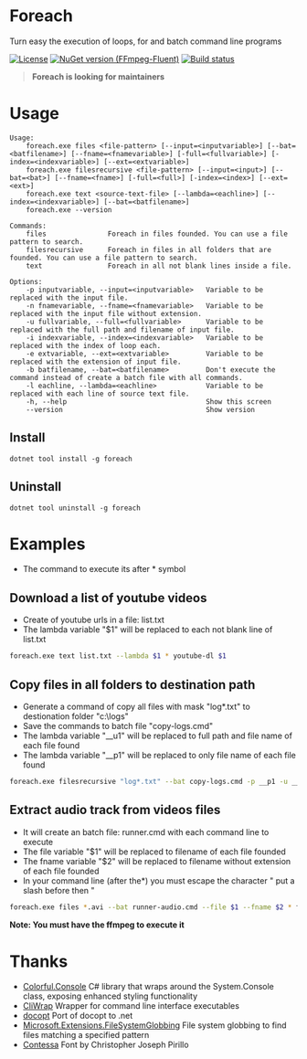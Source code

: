 # Foreach
Turn easy the execution of loops, for and batch command line programs

[![License](http://img.shields.io/:license-mit-blue.svg)](http://gep13.mit-license.org) 
[![NuGet version (FFmpeg-Fluent)](https://img.shields.io/nuget/v/ffmpeg-fluent.svg?style=flat-square)](https://www.nuget.org/packages/foreach/) 
[![Build status](https://ci.appveyor.com/api/projects/status/u3k9evib8q8i71tl?svg=true)](https://ci.appveyor.com/project/jefersonsv/foreach)

> **Foreach is looking for maintainers**

# Usage

```
Usage:
    foreach.exe files <file-pattern> [--input=<inputvariable>] [--bat=<batfilename>] [--fname=<fnamevariable>] [-full=<fullvariable>] [-index=<indexvariable>] [--ext=<extvariable>]
    foreach.exe filesrecursive <file-pattern> [--input=<input>] [--bat=<bat>] [--fname=<fname>] [-full=<full>] [-index=<index>] [--ext=<ext>]
    foreach.exe text <source-text-file> [--lambda=<eachline>] [--index=<indexvariable>] [--bat=<batfilename>]
    foreach.exe --version

Commands:
    files               Foreach in files founded. You can use a file pattern to search.
    filesrecursive      Foreach in files in all folders that are founded. You can use a file pattern to search.
    text                Foreach in all not blank lines inside a file.

Options:
    -p inputvariable, --input=<inputvariable>   Variable to be replaced with the input file.
    -n fnamevariable, --fname=<fnamevariable>   Variable to be replaced with the input file without extension.
    -u fullvariable, --full=<fullvariable>      Variable to be replaced with the full path and filename of input file.
    -i indexvariable, --index=<indexvariable>   Variable to be replaced with the index of loop each.
    -e extvariable, --ext=<extvariable>         Variable to be replaced with the extension of input file.
    -b batfilename, --bat=<batfilename>         Don't execute the command instead of create a batch file with all commands.
    -l eachline, --lambda=<eachline>            Variable to be replaced with each line of source text file.
    -h, --help                                  Show this screen
    --version                                   Show version
```
## Install

```
dotnet tool install -g foreach
```

## Uninstall

```
dotnet tool uninstall -g foreach
```

# Examples
* The command to execute its after * symbol

## Download a list of youtube videos

* Create of youtube urls in a file: list.txt
* The lambda variable "$1" will be replaced to each not blank line of list.txt

```bash
foreach.exe text list.txt --lambda $1 * youtube-dl $1
```

## Copy files in all folders to destination path

* Generate a command of copy all files with mask "log*.txt" to destionation folder "c:\logs"
* Save the commands to batch file "copy-logs.cmd"
* The lambda variable "__u1" will be replaced to full path and file name of each file found
* The lambda variable "__p1" will be replaced to only file name of each file found

```bash
foreach.exe filesrecursive "log*.txt" --bat copy-logs.cmd -p __p1 -u __u1 * copy "__u1" "c:\logs\__p1"
```

## Extract audio track from videos files

* It will create an batch file: runner.cmd with each command line to execute
* The file variable "$1" will be replaced to filename of each file founded
* The fname variable "$2" will be replaced to filename without extension of each file founded
* In your command line (after the*) you must escape the character " put a slash before then \"

```bash
foreach.exe files *.avi --bat runner-audio.cmd --file $1 --fname $2 * ffmpeg -i \"$1\"  \"$2.mp3\" 
```

**Note: You must have the ffmpeg to execute it**

# Thanks

- [Colorful.Console](https://github.com/tomakita/Colorful.Console) C# library that wraps around the System.Console class, exposing enhanced styling functionality
- [CliWrap](https://github.com/Tyrrrz/CliWrap) Wrapper for command line interface executables
- [docopt](https://github.com/docopt/docopt.net) Port of docopt to .net 
- [Microsoft.Extensions.FileSystemGlobbing](https://www.nuget.org/packages/Microsoft.Extensions.FileSystemGlobbing/) File system globbing to find files matching a specified pattern
- [Contessa](http://www.textfiles.com/art/contessa.flf) Font by Christopher Joseph Pirillo
